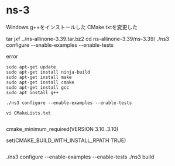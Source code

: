 # ns-3

Windows
g++をインストールした
CMake.txtを変更した

tar jxf ../ns-allinone-3.39.tar.bz2
cd ns-allinone-3.39/ns-3.39/
./ns3 configure --enable-examples --enable-tests

error

```
sudo apt-get update
sudo apt-get install ninja-build
sudo apt-get install make
sudo apt-get install cmake
sudo apt-get install gcc
sudo apt install g++

./ns3 configure --enable-examples --enable-tests
```

```
vi CMakeLists.txt


```
cmake_minimum_required(VERSION 3.10..3.10)

set(CMAKE_BUILD_WITH_INSTALL_RPATH TRUE)
```

```
./ns3 configure --enable-examples --enable-tests
./ns3 build
```
